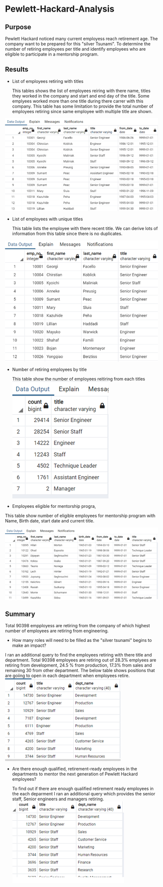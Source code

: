 # Pewlett-Hackard-Analysis
## Purpose

Pewlett Hackard noticed many current employess reach retirement age. The company want to be prepared for this "silver Tsunami".  To determine the number of retiring employees per title and identify employees who are eligible to participate in a mentorship program. 


## Results

- List of employees retiring with titles 

    This tables shows the list of employees reiring with there name, titles they worked in the company and start and end day of the title. Some emplyees worked more than one title during there carrer with this company. This table has some limitation to provide the total number of employees retiring since same employee with multiple title are shown.

![Retirement_ttile](https://github.com/11nithin/Pewlett-Hackard-Analysis/blob/main/Resources/retirement_titles.PNG)

- List of employees with unique titles

    This table lists the employee with there recent title. We can derive lots of information from this table since there is no duplicates.

![unique_titles](https://github.com/11nithin/Pewlett-Hackard-Analysis/blob/main/Resources/unique_titles.PNG)

- Number of retiring employees by title

    This table show the number of employees reitiring from each titles
![retiring_employees](https://github.com/11nithin/Pewlett-Hackard-Analysis/blob/main/Resources/retiring_titles.PNG)

- Employees eligible for mentorship progra,

This table show number of eligible employees for mentorship program with Name, Birth date, start date and current title.

![mentorship](https://github.com/11nithin/Pewlett-Hackard-Analysis/blob/main/Resources/mentorship_eligibilty.PNG)



## Summary

Total 90398 empployess are retiring from the company of which highest number of employees are retiring from engineering. 

- How many roles will need to be filled as the "silver tsunami" begins to make an impact?

 I ran an additional query to find the employees retiring with there title and department. Total 90398 employees are retiring out of 28.3% emplyees are retiring from development, 24.5 % from production, 17.3% from sales and remaining 30 from other department. The below table shows positions that are goiing to open in each department when employees retire.
![RETIRING BY TITLe](https://github.com/11nithin/Pewlett-Hackard-Analysis/blob/main/Resources/titles%20retiring%20by%20department.PNG)

- Are there enough qualified, retirement-ready employees in the departments to mentor the next generation of Pewlett Hackard employees?

   To find out if there are enough qualified retirement ready employees in the each deparment I ran an additional query which provides the senior staff, Senior engineers and managers retiring.
   ![qualified](https://github.com/11nithin/Pewlett-Hackard-Analysis/blob/main/Resources/Qualified%20retiring%20employees.PNG)
   
